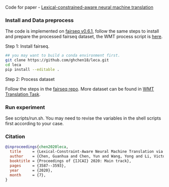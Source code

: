 Code for paper - [Lexical-constrained-aware neural machine translation](https://www.ijcai.org/Proceedings/2020/496)

### Install and Data preprocess
The code is implemented on [fairseq v0.6.1](https://github.com/pytorch/fairseq/tree/v0.6.1), follow the same steps to install and prepare the processed fairseq dataset, the WMT process script is [here](https://github.com/pytorch/fairseq/blob/v0.6.1/examples/translation/prepare-wmt14en2de.sh).

Step 1: Install fairseq.
```bash
## you may want to build a conda environment first.
git clone https://github.com/ghchen18/leca.git
cd leca
pip install --editable .
```
Step 2: Process dataset

Follow the steps in the [fairseq repo](https://github.com/pytorch/fairseq/blob/v0.6.1/examples/translation/prepare-wmt14en2de.sh). More dataset can be found in [WMT Translation Task](http://www.statmt.org/wmt20/translation-task.html). 

### Run experiment
See scripts/run.sh. You may need to revise the variables in the shell scripts first according to your case. 

### Citation

```bibtex
@inproceedings{chen2020leca,
  title     = {Lexical-Constraint-Aware Neural Machine Translation via Data Augmentation},
  author    = {Chen, Guanhua and Chen, Yun and Wang, Yong and Li, Victor O.K.},
  booktitle = {Proceedings of {IJCAI} 2020: Main track},          
  pages     = {3587--3593},
  year      = {2020},
  month     = {7},
}
```
